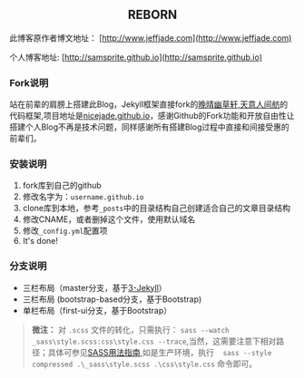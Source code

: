 <h2 align="center">REBORN</h2>

此博客原作者博文地址： [http://www.jeffjade.com](http://www.jeffjade.com)

个人博客地址: [http://samsprite.github.io](http://samsprite.github.io)

### Fork说明
站在前辈的肩膀上搭建此Blog，Jekyll框架直接fork的[晚晴幽草轩,天意人间舫](http://www.jeffjade.com/2016/01/22/2016-01-22-jeffjade-and-nicejade/)的代码框架,项目地址是[nicejade.github.io](https://github.com/nicejade/nicejade.github.io)，感谢Github的Fork功能和开放自由性让搭建个人Blog不再是技术问题，同样感谢所有搭建Blog过程中直接和间接受惠的前辈们。

### 安装说明

1. fork库到自己的github
2. 修改名字为：`username.github.io`
3. clone库到本地，参考`_posts`中的目录结构自己创建适合自己的文章目录结构
4. 修改CNAME，或者删掉这个文件，使用默认域名
5. 修改`_config.yml`配置项
6. It's done!

### 分支说明

- 三栏布局（master分支，基于[3-Jekyll](https://github.com/P233/3-Jekyll)）
- 三栏布局 (bootstrap-based分支，基于Bootstrap)
- 单栏布局（first-ui分支，基于Bootstrap）

>**微注：** 对 `.scss` 文件的转化，只需执行： `sass --watch _sass\style.scss:css\style.css --trace`,当然，这需要注意下相对路径；具体可参见[SASS用法指南](http://www.ruanyifeng.com/blog/2012/06/sass.html),如是生产环境，执行 `　sass --style compressed .\_sass\style.scss .\css\style.css` 命令即可。
